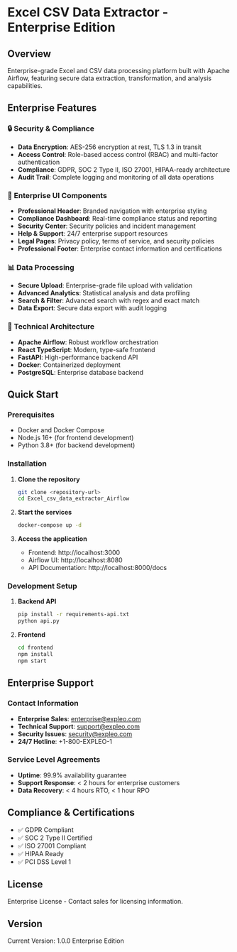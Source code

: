 # Excel CSV Data Extractor - Enterprise Edition

## Overview
Enterprise-grade Excel and CSV data processing platform built with Apache Airflow, featuring secure data extraction, transformation, and analysis capabilities.

## Enterprise Features

### 🔒 Security & Compliance
- **Data Encryption**: AES-256 encryption at rest, TLS 1.3 in transit
- **Access Control**: Role-based access control (RBAC) and multi-factor authentication
- **Compliance**: GDPR, SOC 2 Type II, ISO 27001, HIPAA-ready architecture
- **Audit Trail**: Complete logging and monitoring of all data operations

### 🏢 Enterprise UI Components
- **Professional Header**: Branded navigation with enterprise styling
- **Compliance Dashboard**: Real-time compliance status and reporting
- **Security Center**: Security policies and incident management
- **Help & Support**: 24/7 enterprise support resources
- **Legal Pages**: Privacy policy, terms of service, and security policies
- **Professional Footer**: Enterprise contact information and certifications

### 📊 Data Processing
- **Secure Upload**: Enterprise-grade file upload with validation
- **Advanced Analytics**: Statistical analysis and data profiling
- **Search & Filter**: Advanced search with regex and exact match
- **Data Export**: Secure data export with audit logging

### 🔧 Technical Architecture
- **Apache Airflow**: Robust workflow orchestration
- **React TypeScript**: Modern, type-safe frontend
- **FastAPI**: High-performance backend API
- **Docker**: Containerized deployment
- **PostgreSQL**: Enterprise database backend

## Quick Start

### Prerequisites
- Docker and Docker Compose
- Node.js 16+ (for frontend development)
- Python 3.8+ (for backend development)

### Installation

1. **Clone the repository**
   ```bash
   git clone <repository-url>
   cd Excel_csv_data_extractor_Airflow
   ```

2. **Start the services**
   ```bash
   docker-compose up -d
   ```

3. **Access the application**
   - Frontend: http://localhost:3000
   - Airflow UI: http://localhost:8080
   - API Documentation: http://localhost:8000/docs

### Development Setup

1. **Backend API**
   ```bash
   pip install -r requirements-api.txt
   python api.py
   ```

2. **Frontend**
   ```bash
   cd frontend
   npm install
   npm start
   ```

## Enterprise Support

### Contact Information
- **Enterprise Sales**: enterprise@expleo.com
- **Technical Support**: support@expleo.com
- **Security Issues**: security@expleo.com
- **24/7 Hotline**: +1-800-EXPLEO-1

### Service Level Agreements
- **Uptime**: 99.9% availability guarantee
- **Support Response**: < 2 hours for enterprise customers
- **Data Recovery**: < 4 hours RTO, < 1 hour RPO

## Compliance & Certifications

- ✅ GDPR Compliant
- ✅ SOC 2 Type II Certified
- ✅ ISO 27001 Compliant
- ✅ HIPAA Ready
- ✅ PCI DSS Level 1

## License
Enterprise License - Contact sales for licensing information.

## Version
Current Version: 1.0.0 Enterprise Edition
